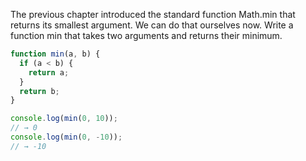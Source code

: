 The previous chapter introduced the standard function Math.min that returns its smallest argument. We can do that ourselves now. Write a function min that takes two arguments and returns their minimum. 
```javascript
function min(a, b) {
  if (a < b) {
    return a;
  }
  return b;
}

console.log(min(0, 10));
// → 0
console.log(min(0, -10));
// → -10
```
